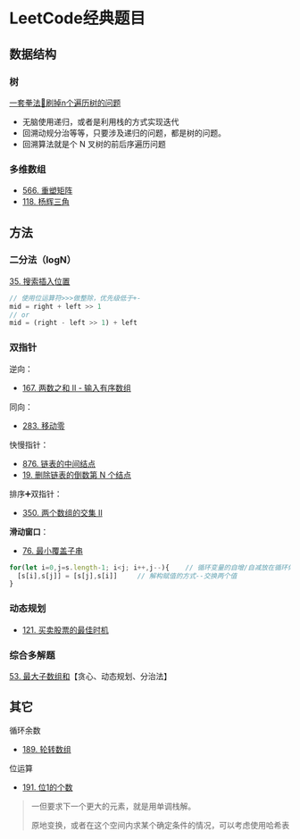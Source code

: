 # LeetCode经典题目

## 数据结构

### 树

[一套拳法👊刷掉n个遍历树的问题](https://leetcode-cn.com/problems/n-ary-tree-preorder-traversal/solution/yi-tao-quan-fa-shua-diao-nge-bian-li-shu-de-wen--3/)

- 无脑使用递归，或者是利用栈的方式实现迭代
- 回溯动规分治等等，只要涉及递归的问题，都是树的问题。
- 回溯算法就是个 N 叉树的前后序遍历问题

### 多维数组

- [566. 重塑矩阵](https://leetcode-cn.com/problems/reshape-the-matrix/)
- [118. 杨辉三角](https://leetcode-cn.com/problems/pascals-triangle/)



## 方法

### 二分法（logN）

[35. 搜索插入位置](https://leetcode-cn.com/problems/search-insert-position/)

```js
// 使用位运算符>>>做整除，优先级低于+-
mid = right + left >> 1
// or
mid = (right - left >> 1) + left
```

### 双指针

逆向：

- [167. 两数之和 II - 输入有序数组](https://leetcode-cn.com/problems/two-sum-ii-input-array-is-sorted/)

同向：

- [283. 移动零](https://leetcode-cn.com/problems/move-zeroes/)

快慢指针：

- [876. 链表的中间结点](https://leetcode-cn.com/problems/middle-of-the-linked-list/)
- [19. 删除链表的倒数第 N 个结点](https://leetcode-cn.com/problems/remove-nth-node-from-end-of-list/)

排序➕双指针：

- [350. 两个数组的交集 II](https://leetcode-cn.com/problems/intersection-of-two-arrays-ii/)

**滑动窗口**：

- [76. 最小覆盖子串](https://leetcode-cn.com/problems/minimum-window-substring/)

```js
for(let i=0,j=s.length-1; i<j; i++,j--){	// 循环变量的自增/自减放在循环体中执行速度更快一些
  [s[i],s[j]] = [s[j],s[i]]		// 解构赋值的方式--交换两个值
}
```

### 动态规划

- [121. 买卖股票的最佳时机](https://leetcode-cn.com/problems/best-time-to-buy-and-sell-stock/)

### 综合多解题

[53. 最大子数组和](https://leetcode-cn.com/problems/maximum-subarray/)【贪心、动态规划、分治法】

## 其它

循环余数

- [189. 轮转数组](https://leetcode-cn.com/problems/rotate-array/)

位运算

- [191. 位1的个数](https://leetcode-cn.com/problems/number-of-1-bits/)





> 一但要求下一个更大的元素，就是用单调栈解。
>
> 原地变换，或者在这个空间内求某个确定条件的情况，可以考虑使用哈希表
